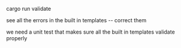 cargo run validate

see all the errors in the built in templates -- correct them

we need a unit test that makes sure all the built in templates validate properly